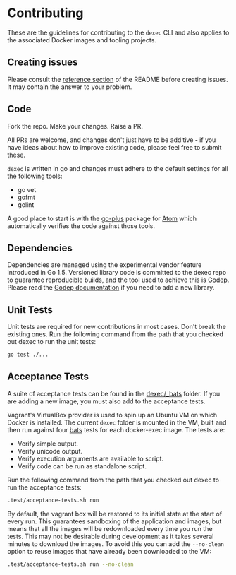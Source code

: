 # Contributing

These are the guidelines for contributing to the ```dexec``` CLI and also applies to the associated Docker images and tooling projects.

## Creating issues

Please consult the [reference section](https://github.com/docker-exec/dexec/blob/master/README.md#reference) of the README before creating issues. It may contain the answer to your problem.

## Code

Fork the repo. Make your changes. Raise a PR.

All PRs are welcome, and changes don't just have to be additive - if you have ideas about how to improve existing code, please feel free to submit these.

```dexec``` is written in go and changes must adhere to the default settings for all the following tools:

 * go vet
 * gofmt
 * golint

A good place to start is with the [go-plus](https://github.com/joefitzgerald/go-plus/) package for [Atom](https://atom.io/) which automatically verifies the code against those tools.

## Dependencies

Dependencies are managed using the experimental vendor feature introduced in Go 1.5. Versioned library code is committed to the dexec repo to guarantee reproducible builds, and the tool used to achieve this is [Godep](https://github.com/tools/godep). Please read the [Godep documentation](https://github.com/tools/godep#add-a-dependency) if you need to add a new library.

## Unit Tests

Unit tests are required for new contributions in most cases. Don't break the existing ones. Run the following command from the path that you checked out dexec to run the unit tests:

```sh
go test ./...
```

## Acceptance Tests

A suite of acceptance tests can be found in the [dexec/_bats](https://github.com/docker-exec/dexec/tree/master/_test) folder. If you are adding a new image, you must also add to the acceptance tests.

Vagrant's VirtualBox provider is used to spin up an Ubuntu VM on which Docker is installed. The current ```dexec``` folder is mounted in the VM, built and then run against four [bats](https://github.com/sstephenson/bats) tests for each docker-exec image. The tests are:

 * Verify simple output.
 * Verify unicode output.
 * Verify execution arguments are available to script.
 * Verify code can be run as standalone script.

Run the following command from the path that you checked out dexec to run the acceptance tests:

```sh
.test/acceptance-tests.sh run
```

By default, the vagrant box will be restored to its initial state at the start of every run. This guarantees sandboxing of the application and images, but means that all the images will be redownloaded every time you run the tests. This may not be desirable during development as it takes several minutes to download the images. To avoid this you can add the ```--no-clean``` option to reuse images that have already been downloaded to the VM:

```sh
.test/acceptance-tests.sh run --no-clean
```

